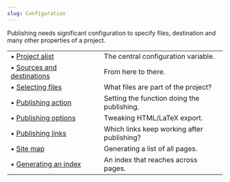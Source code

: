 ```yaml
---
slug: Configuration
---
```


Publishing needs significant configuration to specify files, destination and many other properties of a project.

|                                                                  |    |                                            |
| :--------------------------------------------------------------- | -- | :----------------------------------------- |
| • [Project alist](/docs/org/Project-alist)                       |    | The central configuration variable.        |
| • [Sources and destinations](/docs/org/Sources-and-destinations) |    | From here to there.                        |
| • [Selecting files](/docs/org/Selecting-files)                   |    | What files are part of the project?        |
| • [Publishing action](/docs/org/Publishing-action)               |    | Setting the function doing the publishing. |
| • [Publishing options](/docs/org/Publishing-options)             |    | Tweaking HTML/LaTeX export.                |
| • [Publishing links](/docs/org/Publishing-links)                 |    | Which links keep working after publishing? |
| • [Site map](/docs/org/Site-map)                                 |    | Generating a list of all pages.            |
| • [Generating an index](/docs/org/Generating-an-index)           |    | An index that reaches across pages.        |

